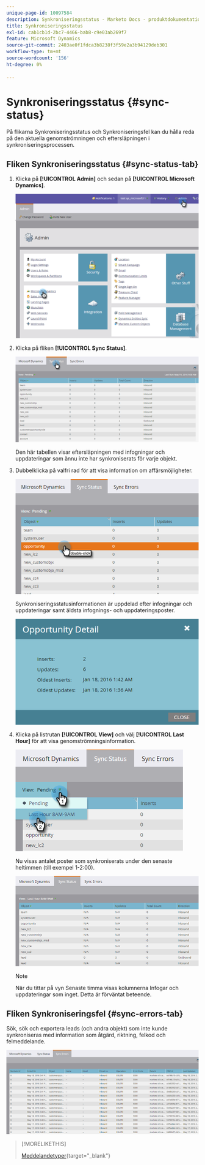 ```yaml
---
unique-page-id: 10097584
description: Synkroniseringsstatus - Marketo Docs - produktdokumentation
title: Synkroniseringsstatus
exl-id: cab1cb1d-2bc7-4466-bab8-c9e03ab269f7
feature: Microsoft Dynamics
source-git-commit: 2403ae0f1fdca3b8238f3f59e2a3b94129deb301
workflow-type: tm+mt
source-wordcount: '156'
ht-degree: 0%

---
```


# Synkroniseringsstatus {#sync-status}

På flikarna Synkroniseringsstatus och Synkroniseringsfel kan du hålla reda på den aktuella genomströmningen och eftersläpningen i synkroniseringsprocessen.

## Fliken Synkroniseringsstatus {#sync-status-tab}

1. Klicka på **[!UICONTROL Admin]** och sedan på **[!UICONTROL Microsoft Dynamics]**.

   ![](assets/image2016-1-20-11-3a34-3a14.png)

1. Klicka på fliken **[!UICONTROL Sync Status]**.

   ![](assets/image2016-5-19-10-3a1-3a11.png)

   Den här tabellen visar eftersläpningen med infogningar och uppdateringar som ännu inte har synkroniserats för varje objekt.

1. Dubbelklicka på valfri rad för att visa information om affärsmöjligheter.

   ![](assets/image2016-5-19-10-3a3-3a21.png)

   Synkroniseringsstatusinformationen är uppdelad efter infogningar och uppdateringar samt äldsta infognings- och uppdateringsposter.

   ![](assets/image2016-1-22-10-3a51-3a10.png)

1. Klicka på listrutan **[!UICONTROL View]** och välj **[!UICONTROL Last Hour]** för att visa genomströmningsinformation.

   ![](assets/image2016-5-19-10-3a20-3a7.png)

   Nu visas antalet poster som synkroniserats under den senaste heltimmen (till exempel 1-2:00).

   ![](assets/image2016-5-19-10-3a22-3a15.png)

   >[!NOTE]
   >
   >När du tittar på vyn Senaste timma visas kolumnerna Infogar och uppdateringar som inget. Detta är förväntat beteende.

## Fliken Synkroniseringsfel {#sync-errors-tab}

Sök, sök och exportera leads (och andra objekt) som inte kunde synkroniseras med information som åtgärd, riktning, felkod och felmeddelande.

![](assets/image2016-5-19-10-3a26-3a35.png)

>[!MORELIKETHIS]
>
>[Meddelandetyper](/help/marketo/product-docs/core-marketo-concepts/miscellaneous/understanding-notifications/notification-types.md){target="_blank"}
